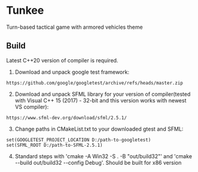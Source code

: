 # Tunkee
Turn-based tactical game with armored vehicles theme

## Build
Latest C++20 version of compiler is required.

1. Download and unpack google test framework:
```
https://github.com/google/googletest/archive/refs/heads/master.zip
```
2. Download and unpack SFML library for your version of compiler(tested with Visual C++ 15 (2017) - 32-bit and this version works with newest VS compiler):
```
https://www.sfml-dev.org/download/sfml/2.5.1/
```
3. Change paths in CMakeList.txt to your downloaded gtest and SFML:

```
set(GOOGLETEST_PROJECT_LOCATION D:/path-to-googletest)
set(SFML_ROOT D:/path-to-SFML-2.5.1)
```
4. Standard steps with 'cmake -A Win32 -S .  -B "out/build32"' and  'cmake --build out/build32 --config Debug'. Should be built for x86 version

